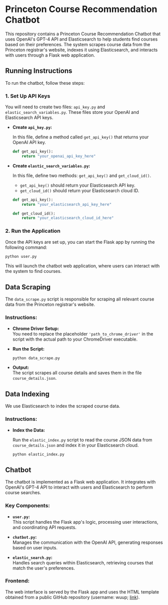 # Princeton Course Recommendation Chatbot

This repository contains a Princeton Course Recommendation Chatbot that uses OpenAI's GPT-4 API and Elasticsearch to help students find courses based on their preferences. The system scrapes course data from the Princeton registrar's website, indexes it using Elasticsearch, and interacts with users through a Flask web application.

## Running Instructions

To run the chatbot, follow these steps:

### 1. Set Up API Keys

You will need to create two files: `api_key.py` and `elastic_search_variables.py`. These files store your OpenAI and Elasticsearch API keys.

- **Create `api_key.py`:**

  In this file, define a method called `get_api_key()` that returns your OpenAI API key.

  ```python
  def get_api_key():
      return "your_openai_api_key_here"
  ```

- **Create `elastic_search_variables.py`:**

  In this file, define two methods: `get_api_key()` and `get_cloud_id()`.

  - `get_api_key()` should return your Elasticsearch API key.
  - `get_cloud_id()` should return your Elasticsearch cloud ID.

  ```python
  def get_api_key():
      return "your_elasticsearch_api_key_here"

  def get_cloud_id():
      return "your_elasticsearch_cloud_id_here"
  ```

### 2. Run the Application

Once the API keys are set up, you can start the Flask app by running the following command:

```bash
python user.py
```

This will launch the chatbot web application, where users can interact with the system to find courses.

## Data Scraping

The `data_scrape.py` script is responsible for scraping all relevant course data from the Princeton registrar's website. 

### Instructions:

- **Chrome Driver Setup:**  
  You need to replace the placeholder `'path_to_chrome_driver'` in the script with the actual path to your ChromeDriver executable.

- **Run the Script:**

  ```bash
  python data_scrape.py
  ```

- **Output:**  
  The script scrapes all course details and saves them in the file `course_details.json`.

## Data Indexing

We use Elasticsearch to index the scraped course data.

### Instructions:

- **Index the Data:**

  Run the `elastic_index.py` script to read the course JSON data from `course_details.json` and index it in your Elasticsearch cloud.

  ```bash
  python elastic_index.py
  ```

## Chatbot

The chatbot is implemented as a Flask web application. It integrates with OpenAI's GPT-4 API to interact with users and Elasticsearch to perform course searches.

### Key Components:

- **`user.py`:**  
  This script handles the Flask app's logic, processing user interactions, and coordinating API requests.

- **`chatbot.py`:**  
  Manages the communication with the OpenAI API, generating responses based on user inputs.

- **`elastic_search.py`:**  
  Handles search queries within Elasticsearch, retrieving courses that match the user's preferences.

### Frontend:

The web interface is served by the Flask app and uses the HTML template obtained from a public GitHub repository (username: wuup; [link](https://github.com/wuup/gpt4-chatbot)).
